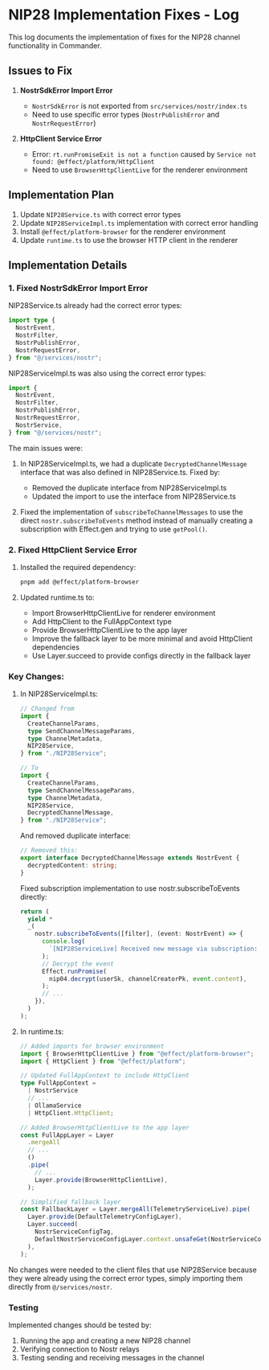 # NIP28 Implementation Fixes - Log

This log documents the implementation of fixes for the NIP28 channel functionality in Commander.

## Issues to Fix

1. **NostrSdkError Import Error**

   - `NostrSdkError` is not exported from `src/services/nostr/index.ts`
   - Need to use specific error types (`NostrPublishError` and `NostrRequestError`)

2. **HttpClient Service Error**
   - Error: `rt.runPromiseExit is not a function` caused by `Service not found: @effect/platform/HttpClient`
   - Need to use `BrowserHttpClientLive` for the renderer environment

## Implementation Plan

1. Update `NIP28Service.ts` with correct error types
2. Update `NIP28ServiceImpl.ts` implementation with correct error handling
3. Install `@effect/platform-browser` for the renderer environment
4. Update `runtime.ts` to use the browser HTTP client in the renderer

## Implementation Details

### 1. Fixed NostrSdkError Import Error

NIP28Service.ts already had the correct error types:

```typescript
import type {
  NostrEvent,
  NostrFilter,
  NostrPublishError,
  NostrRequestError,
} from "@/services/nostr";
```

NIP28ServiceImpl.ts was also using the correct error types:

```typescript
import {
  NostrEvent,
  NostrFilter,
  NostrPublishError,
  NostrRequestError,
  NostrService,
} from "@/services/nostr";
```

The main issues were:

1. In NIP28ServiceImpl.ts, we had a duplicate `DecryptedChannelMessage` interface that was also defined in NIP28Service.ts. Fixed by:

   - Removed the duplicate interface from NIP28ServiceImpl.ts
   - Updated the import to use the interface from NIP28Service.ts

2. Fixed the implementation of `subscribeToChannelMessages` to use the direct `nostr.subscribeToEvents` method instead of manually creating a subscription with Effect.gen and trying to use `getPool()`.

### 2. Fixed HttpClient Service Error

1. Installed the required dependency:

   ```bash
   pnpm add @effect/platform-browser
   ```

2. Updated runtime.ts to:
   - Import BrowserHttpClientLive for renderer environment
   - Add HttpClient to the FullAppContext type
   - Provide BrowserHttpClientLive to the app layer
   - Improve the fallback layer to be more minimal and avoid HttpClient dependencies
   - Use Layer.succeed to provide configs directly in the fallback layer

### Key Changes:

1. In NIP28ServiceImpl.ts:

   ```typescript
   // Changed from
   import {
     CreateChannelParams,
     type SendChannelMessageParams,
     type ChannelMetadata,
     NIP28Service,
   } from "./NIP28Service";

   // To
   import {
     CreateChannelParams,
     type SendChannelMessageParams,
     type ChannelMetadata,
     NIP28Service,
     DecryptedChannelMessage,
   } from "./NIP28Service";
   ```

   And removed duplicate interface:

   ```typescript
   // Removed this:
   export interface DecryptedChannelMessage extends NostrEvent {
     decryptedContent: string;
   }
   ```

   Fixed subscription implementation to use nostr.subscribeToEvents directly:

   ```typescript
   return (
     yield *
     _(
       nostr.subscribeToEvents([filter], (event: NostrEvent) => {
         console.log(
           `[NIP28ServiceLive] Received new message via subscription: ${event.id}`,
         );
         // Decrypt the event
         Effect.runPromise(
           nip04.decrypt(userSk, channelCreatorPk, event.content),
         );
         // ...
       }),
     )
   );
   ```

2. In runtime.ts:

   ```typescript
   // Added imports for browser environment
   import { BrowserHttpClientLive } from "@effect/platform-browser";
   import { HttpClient } from "@effect/platform";

   // Updated FullAppContext to include HttpClient
   type FullAppContext =
     | NostrService
     // ...
     | OllamaService
     | HttpClient.HttpClient;

   // Added BrowserHttpClientLive to the app layer
   const FullAppLayer = Layer
     .mergeAll
     // ...
     ()
     .pipe(
       // ...
       Layer.provide(BrowserHttpClientLive),
     );

   // Simplified fallback layer
   const FallbackLayer = Layer.mergeAll(TelemetryServiceLive).pipe(
     Layer.provide(DefaultTelemetryConfigLayer),
     Layer.succeed(
       NostrServiceConfigTag,
       DefaultNostrServiceConfigLayer.context.unsafeGet(NostrServiceConfigTag),
     ),
   );
   ```

No changes were needed to the client files that use NIP28Service because they were already using the correct error types, simply importing them directly from `@/services/nostr`.

### Testing

Implemented changes should be tested by:

1. Running the app and creating a new NIP28 channel
2. Verifying connection to Nostr relays
3. Testing sending and receiving messages in the channel
